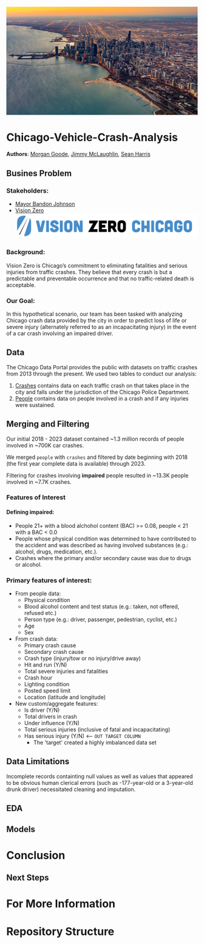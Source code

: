 ![chicago_aerial_view](./images/chicago_aerial_view.jpg)

# Chicago-Vehicle-Crash-Analysis

**Authors**: [Morgan Goode](https://www.linkedin.com/in/morgangoode/), [Jimmy McLaughlin](https://www.linkedin.com/in/james-mclaughlin-wm/), [Sean Harris](https://www.linkedin.com/in/sean-harris-data-sci-and-finance/)

## Busines Problem

### Stakeholders:
* [Mayor Bandon Johnson](https://www.chicago.gov/city/en/depts/mayor.html)
* [Vision Zero](https://www.chicago.gov/city/en/depts/cdot/supp_info/vision-zero-chicago.html)
![VisionZeroLogo](./images/VisionZeroLogo.png)

### Background:
Vision Zero is Chicago’s commitment to eliminating fatalities and serious injuries from traffic crashes. They believe that every crash is but a predictable and preventable occurrence and that no traffic-related death is acceptable.

### Our Goal:
In this hypothetical scenario, our team has been tasked with analyzing Chicago crash data provided by the city in order to predict loss of life or severe injury (alternately referred to as an incapacitating injury) in the event of a car crash involving an impaired driver.

## Data

The Chicago Data Portal provides the public with datasets on traffic crashes from 2013 through the present. We used two tables to conduct our analysis:
1.   [Crashes](https://data.cityofchicago.org/Transportation/Traffic-Crashes-Crashes/85ca-t3if) contains data on each traffic crash on that takes place in the city and falls under the jurisdiction of the Chicago Police Department.
2.   [People](https://data.cityofchicago.org/Transportation/Traffic-Crashes-People/u6pd-qa9d) contains data on people involved in a crash and if any injuries were sustained.

## Merging and Filtering

Our initial 2018 - 2023 dataset contained ~1.3 million records of people involved in ~700K car crashes.

We merged `people` with `crashes` and filtered by date beginning with 2018 (the first year complete data is available) through 2023.

Filtering for crashes involving **impaired** people resulted in ~13.3K people involved in ~7.7K crashes.

### Features of Interest

#### Defining **impaired**:
 * People 21+ with a blood alchohol content (BAC) >= 0.08, people < 21 with a BAC < 0.0
 * People whose physical condition was determined to have contributed to the accident and was described as having involved substances (e.g.: alcohol, drugs, medication, etc.).
 * Crashes where the primary and/or secondary cause was due to drugs or alcohol.

### Primary features of interest:
* From people data:
  * Physical condition
  * Blood alcohol content and test status (e.g.: taken, not offered, refused etc.)
  * Person type (e.g.: driver, passenger, pedestrian, cyclist, etc.)
  * Age
  * Sex
* From crash data:
  * Primary crash cause
  * Secondary crash cause
  * Crash type (injury/tow or no injury/drive away)
  * Hit and run (Y/N)
  * Total severe injuries and fatalities
  * Crash hour
  * Lighting condition
  * Posted speed limit
  * Location (latitude and longitude)
* New custom/aggregate features:
  * Is driver (Y/N)
  * Total drivers in crash
  * Under influence (Y/N)
  * Total serious injuries (inclusive of fatal and incapacitating)
  * Has serious injury (Y/N) <-- `OUT TARGET COLUMN`
    * The 'target' created a highly imbalanced data set   
    

## Data Limitations

Incomplete records containting null values as well as values that appeared to be obvious human clerical errors (such as -177-year-old or a 3-year-old drunk driver) necessitated cleaning and imputation.

## EDA



## Models



# Conclusion



## Next Steps



# For More Information



# Repository Structure

